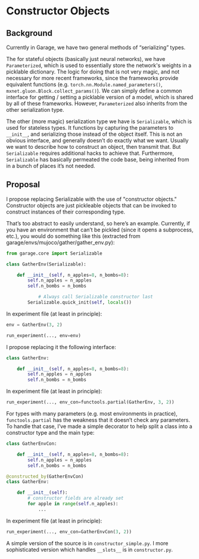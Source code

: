 Constructor Objects
===================

## Background

Currently in Garage, we have two general methods of “serializing” types.

The for stateful objects (basically just neural networks), we have
`Parameterized`, which is used to essentially store the network's weights in a
picklable dictionary. The logic for doing that is not very magic, and not
necessary for more recent frameworks, since the frameworks provide equivalent
functions (e.g.  `torch.nn.Module.named_parameters()`,
`mxnet.gluon.Block.collect_params()`). We can simply define a common interface
for getting / setting a picklable version of a model, which is shared by all of
these frameworks. However, `Parameterized` also inherits
from the other serialization type.

The other (more magic) serialization type we have is `Serializable`, which is
used for stateless types. It functions by capturing the parameters to
`__init__`, and serializing those instead of the object itself. This is not an
obvious interface, and generally doesn’t do exactly what we want. Usually we
want to describe how to construct an object, then transmit that. But
`Serializable` requires additional hacks to achieve that. Furthermore,
`Serializable` has basically permeated the code base, being inherited from in a
bunch of places it’s not needed.


## Proposal

I propose replacing Serializable with the use of "constructor objects."
Constructor objects are just pickleable objects that can be invoked to
construct instances of their corresponding type.

That’s too abstract to easily understand, so here’s an example.
Currently, if you have an environment that can’t be pickled (since it opens a
subprocess, etc.), you would do something like this (extracted from
garage/envs/mujoco/gather/gather_env.py):

```python
from garage.core import Serializable

class GatherEnv(Serializable):

    def __init__(self, n_apples=8, n_bombs=8):
        self.n_apples = n_apples
        self.n_bombs = n_bombs

            # Always call Serializable constructor last
        Serializable.quick_init(self, locals())
```

In experiment file (at least in principle):

```python
env = GatherEnv(3, 2)

run_experiment(..., env=env)
```

I propose replacing it the following interface:

```python
class GatherEnv:

    def __init__(self, n_apples=8, n_bombs=8):
        self.n_apples = n_apples
        self.n_bombs = n_bombs
```

In experiment file (at least in principle):

```python
run_experiment(..., env_con=functools.partial(GatherEnv, 3, 2))
```

For types with many parameters (e.g. most environments in practice),
`functools.partial` has the weakness that it doesn’t check any parameters.  To
handle that case, I’ve made a simple decorator to help split a class into a
constructor type and the main type:

```python
class GatherEnvCon:

    def __init__(self, n_apples=8, n_bombs=8):
        self.n_apples = n_apples
        self.n_bombs = n_bombs

@constructed_by(GatherEnvCon)
class GatherEnv:

    def __init__(self):
        # constructor fields are already set
        for apple in range(self.n_apples):
            ...
```

In experiment file (at least in principle):

```python
run_experiment(..., env_con=GatherEnvCon(3, 2))
```

A simple version of the source is in `constructor_simple.py`. I more
sophisticated version which handles `__slots__` is in `constructor.py`.
